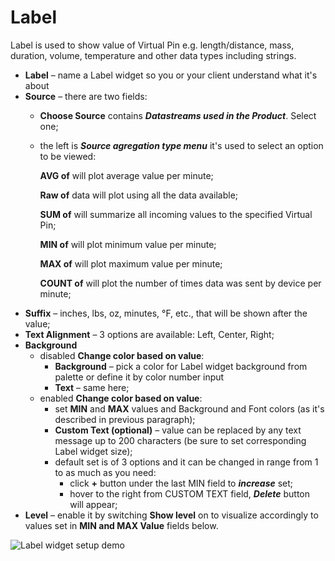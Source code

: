 # Label

Label is used to show value of Virtual Pin e.g. length/distance, mass, duration, volume, temperature and other data types including strings.

* **Label** – name a Label widget so you or your client understand what it's about     
* **Source** – there are two fields:   
  * **Choose Source** contains _**Datastreams used in the Product**_. Select one;   
  * the left is _**Source agregation type menu**_ it's used to select an option to be viewed:  

    **AVG of** will plot average value per minute;  

    **Raw of** data will plot using all the data available;  

    **SUM of** will summarize all incoming values to the specified Virtual Pin;  

    **MIN of** will plot minimum value per minute;  

    **MAX of** will plot maximum value per minute;  

    **COUNT of** will plot the number of times data was sent by device per minute;    
* **Suffix** – inches, lbs, oz, minutes, °F, etc., that will be shown after the value; 
* **Text Alignment** – 3 options are available: Left, Center, Right; 
* **Background**  
  * disabled **Change color based on value**:
    * **Background** – pick a color for Label widget background from palette or define it by color number input
    * **Text** – same here; 
  * enabled **Change color based on value**:
    * set **MIN** and **MAX** values and Background and Font colors \(as it's described in previous paragraph\);
    * **Custom Text \(optional\)** – value can be replaced by any text message up to 200 characters \(be sure to set corresponding Label widget size\);
    * default set is of 3 options and it can be changed in range from 1 to as much as you need:
      * click **+** button under the last MIN field to _**increase**_ set;
      * hover to the right from CUSTOM TEXT field, _**Delete**_ button will appear; 
* **Level** – enable it by switching **Show level** on to visualize accordingly to values set in **MIN and MAX Value** fields below.

![Label widget setup demo](../../../.gitbook/assets/label_setup.gif)



